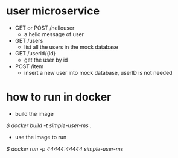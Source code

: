 # user microservice

* GET or POST /hellouser
  * a hello message of user
* GET /users
  * list all the users in the mock database
* GET /userid/{id}
  * get the user by id
* POST /item
  * insert a new user into mock database, userID is not needed

# how to run in docker

* build the image

_$ docker build -t simple-user-ms ._

* use the image to run

_$ docker run -p 44444:44444 simple-user-ms_
